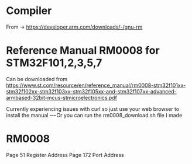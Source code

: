# Compiler
From -> https://developer.arm.com/downloads/-/gnu-rm

# Reference Manual RM0008 for STM32F101,2,3,5,7

Can be downloaded from https://www.st.com/resource/en/reference_manual/rm0008-stm32f101xx-stm32f102xx-stm32f103xx-stm32f105xx-and-stm32f107xx-advanced-armbased-32bit-mcus-stmicroelectronics.pdf

Currently experiencing issues with curl so just use your web browser to install the manual
~~Or you can run the rm0008_download.sh file I made

# RM0008
Page 51 Register Address
Page 172 Port Address
